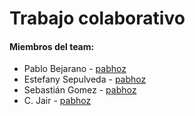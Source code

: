 # Trabajo colaborativo

#### Miembros del team:
* Pablo Bejarano - [pabhoz](https://github.com/pabhoz)
* Estefany Sepulveda - [pabhoz](https://github.com/tefa0202)
* Sebastián Gomez - [pabhoz](https://github.com/Mezgo)
* C. Jair - [pabhoz](https://github.com/jairtellemm)
